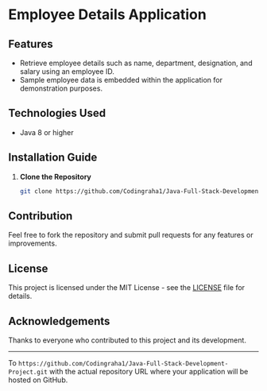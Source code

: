 
# Employee Details Application


## Features
- Retrieve employee details such as name, department, designation, and salary using an employee ID.
- Sample employee data is embedded within the application for demonstration purposes.

## Technologies Used
- Java 8 or higher

## Installation Guide
1. **Clone the Repository**
   ```bash
   git clone https://github.com/Codingraha1/Java-Full-Stack-Development-Project.git
   
   ```




## Contribution
Feel free to fork the repository and submit pull requests for any features or improvements.

## License
This project is licensed under the MIT License - see the [LICENSE](LICENSE) file for details.

## Acknowledgements
Thanks to everyone who contributed to this project and its development.

---

To `https://github.com/Codingraha1/Java-Full-Stack-Development-Project.git` with the actual repository URL where your application will be hosted on GitHub.
